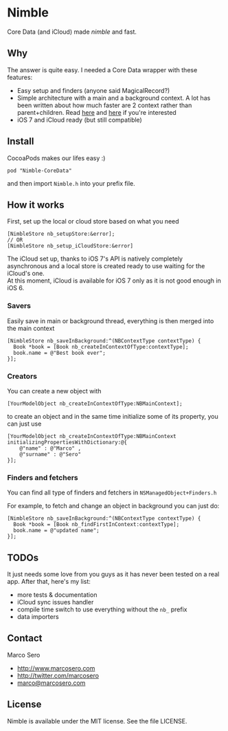 

# Nimble

Core Data (and iCloud) made *nimble* and fast.

## Why

The answer is quite easy. I needed a Core Data wrapper with these features:

- Easy setup and finders (anyone said MagicalRecord?)
- Simple architecture with a main and a background context. A lot has been written about how much faster are 2 context rather than parent+children. Read [here](http://floriankugler.com/blog/2013/4/29/concurrent-core-data-stack-performance-shootout) and [here](http://floriankugler.com/blog/2013/5/11/backstage-with-nested-managed-object-contexts) if you're interested
- iOS 7 and iCloud ready (but still compatible)

## Install

CocoaPods makes our lifes easy :)

    pod "Nimble-CoreData"

and then import `Nimble.h` into your prefix file.

## How it works

First, set up the local or cloud store based on what you need

    [NimbleStore nb_setupStore:&error];
    // OR
    [NimbleStore nb_setup_iCloudStore:&error]

The iCloud set up, thanks to iOS 7's API is natively completely asynchronous and a local store is created ready to use waiting for the iCloud's one.  
At this moment, iCloud is available for iOS 7 only as it is not good enough in iOS 6.

### Savers

Easily save in main or background thread, everything is then merged into the main context

    [NimbleStore nb_saveInBackground:^(NBContextType contextType) {
      Book *book = [Book nb_createInContextOfType:contextType];
      book.name = @"Best book ever";
    }];


### Creators

You can create a new object with 

    [YourModelObject nb_createInContextOfType:NBMainContext];

to create an object and in the same time initialize some of its property, you can just use

    [YourModelObject nb_createInContextOfType:NBMainContext initializingPropertiesWithDictionary:@{
        @"name" : @"Marco" ,
        @"surname" : @"Sero"
    }];

### Finders and fetchers

You can find all type of finders and fetchers in `NSManagedObject+Finders.h`

For example, to fetch and change an object in background you can just do:

    [NimbleStore nb_saveInBackground:^(NBContextType contextType) {
      Book *book = [Book nb_findFirstInContext:contextType];
      book.name = @"updated name";
    }];

## TODOs

It just needs some love from you guys as it has never been tested on a real app. After that, here's my list:

- more tests & documentation
- iCloud sync issues handler
- compile time switch to use everything without the `nb_` prefix
- data importers

## Contact

Marco Sero

- http://www.marcosero.com
- http://twitter.com/marcosero 
- marco@marcosero.com

## License

Nimble is available under the MIT license. See the file LICENSE.